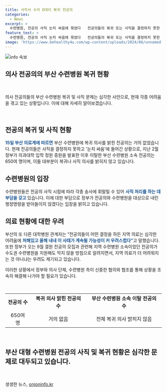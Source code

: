 ```yaml
---
title: 사직서 수리 D데이 복귀 전공의
categories:
  - News
excerpt: >
  수련병원, 전공의 사직 눈치 싸움에 묶였다   전공의들의 복귀 또는 사직을 결정하지 못한 채 정부의 압박에 부담을 느끼고 있는 수련병원들. 이들의 결정이 송사에 휘말리는 상황에서, 지역 의료가 더 어려워질 우려가 나타나고 있다. 정부의 모집 방침에 따라, 수도권 수련병원을 지원하는 결정이 내려지더라도 부산과 같은 지역에서의 의료는 더 어려워질 것으로 보인다. 이에 대해 의료계에서는 심각한 어려움에 직면하고 있는 상황을 우려하는 목소리가 높아지고 있다.
feature_text: >
  수련병원, 전공의 사직 눈치 싸움에 묶였다   전공의들의 복귀 또는 사직을 결정하지 못한 채 정부의 압박에 부담을 느끼고 있는 수련병원들. 이들의 결정이 송사에 휘말리는 상황에서, 지역 의료가 더 어려워질 우려가 나타나고 있다. 정부의 모집 방침에 따라, 수도권 수련병원을 지원하는 결정이 내려지더라도 부산과 같은 지역에서의 의료는 더 어려워질 것으로 보인다. 이에 대해 의료계에서는 심각한 어려움에 직면하고 있는 상황을 우려하는 목소리가 높아지고 있다.
image: 'https://www.behealthy4u.com/wp-content/uploads/2024/06/unnamed-file.png'
---
```


<p><img src="https://www.behealthy4u.com/wp-content/uploads/2024/06/unnamed-file.png" alt="info 속보" /></p>

<h2>의사 전공의의 부산 수련병원 복귀 현황</h2>

<p data-ke-size="size16">&nbsp;</p>

<p>의사 전공의들의 부산 수련병원 복귀 및 사직 문제는 심각한 사안으로, 현재 각종 어려움을 겪고 있는 상황입니다. 이에 대해 자세히 알아보겠습니다.</p>

<p data-ke-size="size16">&nbsp;</p>

<h2 data-ke-size="size26">전공의 복귀 및 사직 현황</h2>

<p><b><span style="color: #1a5490;">15일 부산 의료계에 따르면</span></b> 부산 수련병원에 복귀 의사를 밝힌 전공의는 거의 없었습니다. 현재 전공의들은 사직을 결정하지 못하고 '눈치 싸움'에 들어간 상황으로, 지난 2월 정부가 의과대학 입학 정원 증원을 발표한 이후 이탈한 부산 수련병원 소속 전공의는 650여 명이며, 이들 대부분이 복귀나 사직 의사를 밝히지 않고 있습니다.</p>

<h2 data-ke-size="size26">수련병원의 입장</h2>

<p>수련병원들은 전공의 사직 시점에 따라 각종 송사에 휘말릴 수 있어 <b><span style="color: #1a5490;">사직 처리를 하는 데 부담을 갖고 </span></b>있습니다. 이에 대한 부담으로 정부가 전공의와 수련병원을 대상으로 내린 행정명령을 받아들이지 않겠다는 입장을 밝히고 있습니다.</p>

<h2 data-ke-size="size26">의료 현황에 대한 우려</h2>

<p>부산의 또 다른 대학병원 관계자는 “전공의들이 어떤 결정을 하든 지역 의료는 심각한 어려움에 <b><span style="color: #1a5490;">처해있고 올해 내내 이 사태가 계속될 가능성이 커 우려스럽다”</span></b>고 말했습니다. 또한 정부가 오는 9월 결원 전공의 모집과 관련해 지역 수련병원 소속이었던 전공의가 수도권 수련병원을 지원해도 막지 않을 방침으로 알려지면서, 지역 의료가 더 어려워지는 것 아니냐는 우려도 제기되고 있습니다.</p>

<p>이러한 상황에서 정부와 의사 단체, 수련병원 측이 신중한 협의와 협조를 통해 상황을 조속히 해결해 나가야 할 필요가 있습니다.</p>

<p data-ke-size="size16">&nbsp;</p>

<table>
    <tbody>
        <tr>
            <td style="text-align: center; height: 17px;"><b>전공의 수</b></td>
            <td style="text-align: center; height: 17px;"><b>복귀 의사 밝힌 전공의 수</b></td>
            <td style="text-align: center; height: 17px;"><b>부산 수련병원 소속 이탈 전공의 수</b></td>
        </tr>
        <tr>
            <td style="text-align: center; height: 17px;">650여 명</td>
            <td style="text-align: center; height: 17px;">거의 없음</td>
            <td style="text-align: center; height: 17px;">전체 복귀 의사 밝히지 않음</td>
        </tr>
    </tbody>
</table>

<p data-ke-size="size16">&nbsp;</p>

<h2>부산 대형 수련병원 전공의 사직 및 복귀 현황은 심각한 문제로 대두되고 있습니다.</h2>

<p data-ke-size="size16">&nbsp;</p>
생생한 뉴스, <a href="https://onioninfo.kr" rel="dofollow">onioninfo.kr</a>


